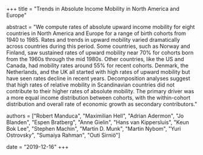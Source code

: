 +++
title = "Trends in Absolute Income Mobility in North America and Europe"

abstract = "We compute rates of absolute upward income mobility for eight countries in North America and Europe for a range of birth cohorts from 1940 to 1985. Rates and trends in upward mobility varied dramatically across countries during this period. Some countries, such as Norway and Finland, saw sustained rates of upward mobility near 70% for cohorts born from the 1960s through the mid 1980s. Other countries, like the US and Canada, had mobility rates around 55% for recent cohorts. Denmark, the Netherlands, and the UK all started with high rates of upward mobility but have seen rates decline in recent years.  Decomposition analyses suggest that high rates of relative mobility in Scandinavian countries did not contribute to their higher rates of absolute mobility. The primary driver was a more equal income distribution between cohorts, with the within-cohort distribution and overall rate of economic growth as secondary contributors."

authors = ["Robert Manduca", "Maximilian Hell", "Adrian Adermon", "Jo Blanden", "Espen Bratberg", "Anne Gielin", "Hans van Kippersluis", "Keun Bok Lee", "Stephen Machin", "Martin D. Munk", "Martin Nybom", "Yuri Ostrovsky", "Sumaiya Rahman", "Outi Sirniö"]

date = "2019-12-16"
+++
